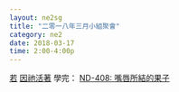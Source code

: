 ```yaml
---
layout: ne2sg
title: "二零一八年三月小組聚會"
category: ne2
date: 2018-03-17
time: 2:00-4:00p
---
```

<span>[若](http://www.youtube.com/watch?v=fTRbbFcVXmY)</span>
<span>[因祂活著](http://www.youtube.com/watch?v=GIQL4a-zI3Y)</span>
<span>學完： [ND-408: 嘴唇所結的果子](/ne2/newman.html)</span>
